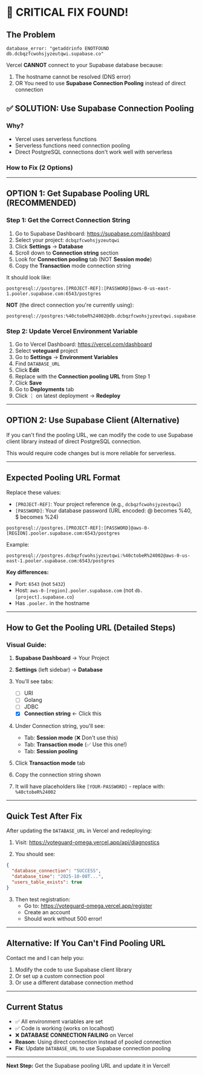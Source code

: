 # 🔴 CRITICAL FIX FOUND!

## The Problem
```
database_error: "getaddrinfo ENOTFOUND db.dcbqzfcwohsjyzeutqwi.supabase.co"
```

Vercel **CANNOT** connect to your Supabase database because:
1. The hostname cannot be resolved (DNS error)
2. OR You need to use **Supabase Connection Pooling** instead of direct connection

## ✅ SOLUTION: Use Supabase Connection Pooling

### Why?
- Vercel uses serverless functions
- Serverless functions need connection pooling
- Direct PostgreSQL connections don't work well with serverless

### How to Fix (2 Options)

---

## OPTION 1: Get Supabase Pooling URL (RECOMMENDED)

### Step 1: Get the Correct Connection String

1. Go to Supabase Dashboard: https://supabase.com/dashboard
2. Select your project: `dcbqzfcwohsjyzeutqwi`
3. Click **Settings** → **Database**
4. Scroll down to **Connection string** section
5. Look for **Connection pooling** tab (NOT **Session mode**)
6. Copy the **Transaction** mode connection string

It should look like:
```
postgresql://postgres.[PROJECT-REF]:[PASSWORD]@aws-0-us-east-1.pooler.supabase.com:6543/postgres
```

**NOT** (the direct connection you're currently using):
```
postgresql://postgres:%40ctobeR%24002@db.dcbqzfcwohsjyzeutqwi.supabase.co:5432/postgres
```

### Step 2: Update Vercel Environment Variable

1. Go to Vercel Dashboard: https://vercel.com/dashboard
2. Select **voteguard** project
3. Go to **Settings** → **Environment Variables**
4. Find `DATABASE_URL`
5. Click **Edit**
6. Replace with the **Connection pooling URL** from Step 1
7. Click **Save**
8. Go to **Deployments** tab
9. Click ⋮ on latest deployment → **Redeploy**

---

## OPTION 2: Use Supabase Client (Alternative)

If you can't find the pooling URL, we can modify the code to use Supabase client library instead of direct PostgreSQL connection.

This would require code changes but is more reliable for serverless.

---

## Expected Pooling URL Format

Replace these values:
- `[PROJECT-REF]`: Your project reference (e.g., `dcbqzfcwohsjyzeutqwi`)
- `[PASSWORD]`: Your database password (URL encoded: @ becomes %40, $ becomes %24)

```
postgresql://postgres.[PROJECT-REF]:[PASSWORD]@aws-0-[REGION].pooler.supabase.com:6543/postgres
```

Example:
```
postgresql://postgres.dcbqzfcwohsjyzeutqwi:%40ctobeR%24002@aws-0-us-east-1.pooler.supabase.com:6543/postgres
```

**Key differences:**
- Port: `6543` (not `5432`)
- Host: `aws-0-[region].pooler.supabase.com` (not `db.[project].supabase.co`)
- Has `.pooler.` in the hostname

---

## How to Get the Pooling URL (Detailed Steps)

### Visual Guide:

1. **Supabase Dashboard** → Your Project
   
2. **Settings** (left sidebar) → **Database**

3. You'll see tabs:
   - [ ] URI
   - [ ] Golang
   - [ ] JDBC
   - [x] **Connection string** ← Click this

4. Under Connection string, you'll see:
   - Tab: **Session mode** (❌ Don't use this)
   - Tab: **Transaction mode** (✅ Use this one!)
   - Tab: **Session pooling**

5. Click **Transaction mode** tab

6. Copy the connection string shown

7. It will have placeholders like `[YOUR-PASSWORD]` - replace with: `%40ctobeR%24002`

---

## Quick Test After Fix

After updating the `DATABASE_URL` in Vercel and redeploying:

1. Visit: https://voteguard-omega.vercel.app/api/diagnostics

2. You should see:
```json
{
  "database_connection": "SUCCESS",
  "database_time": "2025-10-08T...",
  "users_table_exists": true
}
```

3. Then test registration:
   - Go to: https://voteguard-omega.vercel.app/register
   - Create an account
   - Should work without 500 error!

---

## Alternative: If You Can't Find Pooling URL

Contact me and I can help you:
1. Modify the code to use Supabase client library
2. Or set up a custom connection pool
3. Or use a different database connection method

---

## Current Status

- ✅ All environment variables are set
- ✅ Code is working (works on localhost)
- ❌ **DATABASE CONNECTION FAILING** on Vercel
- **Reason**: Using direct connection instead of pooled connection
- **Fix**: Update `DATABASE_URL` to use Supabase connection pooling

---

**Next Step:** Get the Supabase pooling URL and update it in Vercel!
